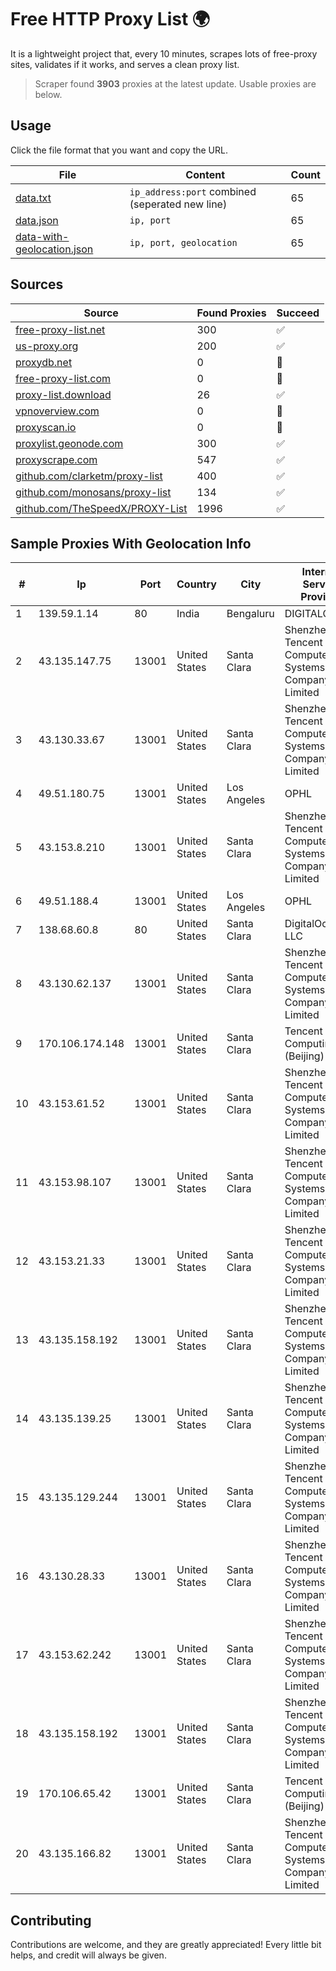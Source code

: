 
# Free HTTP Proxy List 🌍

It is a lightweight project that, every 10 minutes, scrapes lots of free-proxy sites, validates if it works, and serves a clean proxy list.


> Scraper found **3903** proxies at the latest update. Usable proxies are below.

## Usage

Click the file format that you want and copy the URL.


|File|Content|Count|
|----|-------|-----|
|[data.txt](https://raw.githubusercontent.com/themiralay/Proxy-List-World/master/data.txt)|`ip_address:port` combined (seperated new line)|65|
|[data.json](https://raw.githubusercontent.com/themiralay/Proxy-List-World/master/data.json)|`ip, port`|65|
|[data-with-geolocation.json](https://raw.githubusercontent.com/themiralay/Proxy-List-World/master/data-with-geolocation.json)|`ip, port, geolocation`|65|

## Sources

|Source|Found Proxies|Succeed|
|------|-------------|-------|
|[free-proxy-list.net](https://free-proxy-list.net)|300|✅|
|[us-proxy.org](https://www.us-proxy.org)|200|✅|
|[proxydb.net](http://proxydb.net)|0|🚫|
|[free-proxy-list.com](https://free-proxy-list.com/?page=&port=&type%5B%5D=http&type%5B%5D=https&up_time=0&search=Search)|0|🚫|
|[proxy-list.download](https://www.proxy-list.download/HTTP)|26|✅|
|[vpnoverview.com](https://vpnoverview.com/privacy/anonymous-browsing/free-proxy-servers)|0|🚫|
|[proxyscan.io](https://www.proxyscan.io)|0|🚫|
|[proxylist.geonode.com](https://proxylist.geonode.com/api/proxy-list?limit=300&page=1&sort_by=lastChecked&sort_type=desc&protocols=http,https)|300|✅|
|[proxyscrape.com](https://api.proxyscrape.com/v2/?request=displayproxies&protocol=http&timeout=10000&country=all&ssl=all&anonymity=all)|547|✅|
|[github.com/clarketm/proxy-list](https://raw.githubusercontent.com/clarketm/proxy-list/master/proxy-list-raw.txt)|400|✅|
|[github.com/monosans/proxy-list](https://raw.githubusercontent.com/monosans/proxy-list/main/proxies/http.txt)|134|✅|
|[github.com/TheSpeedX/PROXY-List](https://raw.githubusercontent.com/TheSpeedX/PROXY-List/master/http.txt)|1996|✅|


## Sample Proxies With Geolocation Info

|#|Ip|Port|Country|City|Internet Service Provider|
|-|--|----|-------|----|-------------------------|
|1|139.59.1.14|80|India|Bengaluru|DIGITALOCEAN|
|2|43.135.147.75|13001|United States|Santa Clara|Shenzhen Tencent Computer Systems Company Limited|
|3|43.130.33.67|13001|United States|Santa Clara|Shenzhen Tencent Computer Systems Company Limited|
|4|49.51.180.75|13001|United States|Los Angeles|OPHL|
|5|43.153.8.210|13001|United States|Santa Clara|Shenzhen Tencent Computer Systems Company Limited|
|6|49.51.188.4|13001|United States|Los Angeles|OPHL|
|7|138.68.60.8|80|United States|Santa Clara|DigitalOcean, LLC|
|8|43.130.62.137|13001|United States|Santa Clara|Shenzhen Tencent Computer Systems Company Limited|
|9|170.106.174.148|13001|United States|Santa Clara|Tencent Cloud Computing (Beijing) Co|
|10|43.153.61.52|13001|United States|Santa Clara|Shenzhen Tencent Computer Systems Company Limited|
|11|43.153.98.107|13001|United States|Santa Clara|Shenzhen Tencent Computer Systems Company Limited|
|12|43.153.21.33|13001|United States|Santa Clara|Shenzhen Tencent Computer Systems Company Limited|
|13|43.135.158.192|13001|United States|Santa Clara|Shenzhen Tencent Computer Systems Company Limited|
|14|43.135.139.25|13001|United States|Santa Clara|Shenzhen Tencent Computer Systems Company Limited|
|15|43.135.129.244|13001|United States|Santa Clara|Shenzhen Tencent Computer Systems Company Limited|
|16|43.130.28.33|13001|United States|Santa Clara|Shenzhen Tencent Computer Systems Company Limited|
|17|43.153.62.242|13001|United States|Santa Clara|Shenzhen Tencent Computer Systems Company Limited|
|18|43.135.158.192|13001|United States|Santa Clara|Shenzhen Tencent Computer Systems Company Limited|
|19|170.106.65.42|13001|United States|Santa Clara|Tencent Cloud Computing (Beijing) Co|
|20|43.135.166.82|13001|United States|Santa Clara|Shenzhen Tencent Computer Systems Company Limited|



## Contributing

Contributions are welcome, and they are greatly appreciated! Every
little bit helps, and credit will always be given.

